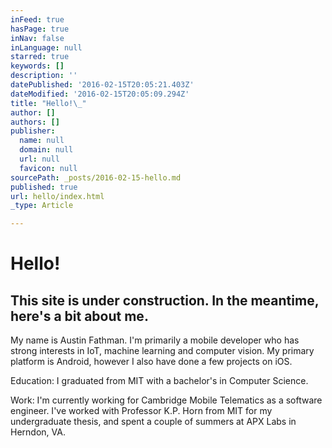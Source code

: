 ```yaml
---
inFeed: true
hasPage: true
inNav: false
inLanguage: null
starred: true
keywords: []
description: ''
datePublished: '2016-02-15T20:05:21.403Z'
dateModified: '2016-02-15T20:05:09.294Z'
title: "Hello!\_"
author: []
authors: []
publisher:
  name: null
  domain: null
  url: null
  favicon: null
sourcePath: _posts/2016-02-15-hello.md
published: true
url: hello/index.html
_type: Article

---
```

# Hello! 

## This site is under construction. In the meantime, here's a bit about me.

My name is Austin Fathman. I'm primarily a mobile developer who has strong interests in IoT, machine learning and computer vision. My primary platform is Android, however ​I also have done a few projects on iOS.

Education: I graduated from MIT with a  bachelor's in Computer Science.

Work: I'm currently working for Cambridge Mobile Telematics as a software engineer. I've worked with Professor K.P. Horn from MIT for my undergraduate thesis, and spent a couple of summers at APX Labs in Herndon, VA.